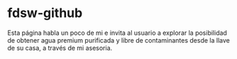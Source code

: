 # fdsw-github
Esta página habla un poco de mi e invita al usuario a explorar la posibilidad de obtener agua premium purificada y libre de contaminantes desde la llave de su casa, a través de mi asesoria.